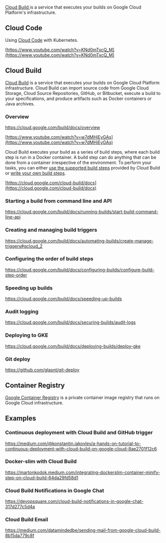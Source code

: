 [Cloud Build ](https://cloud.google.com/build/docs/overview) is a service that executes your builds on Google Cloud Platform's infrastructure.

## Cloud Code

Using [Cloud Code](https://cloud.google.com/code)  with Kubernetes.

[https://www.youtube.com/watch?v=KNd0mTxcQ_M](https://www.youtube.com/watch?v=KNd0mTxcQ_M)


## Cloud Build

[Cloud Build](https://cloud.google.com/build/docs)  is a service that executes your builds on Google Cloud Platform infrastructure. Cloud Build can import source code from Google Cloud Storage, Cloud Source Repositories, GitHub, or Bitbucket, execute a build to your specifications, and produce artifacts such as Docker containers or Java archives.

<!--
<img src="https://i.redd.it/uscxzz8hwmc41.png" width="500">
-->

### Overview

https://cloud.google.com/build/docs/overview

[https://www.youtube.com/watch?v=w7dMHiEyGAs](https://www.youtube.com/watch?v=w7dMHiEyGAs)

Cloud Build executes your build as a series of build steps, where each build step is run in a Docker container. A build step can do anything that can be done from a container irrespective of the environment. To perform your tasks, you can either [use the supported build steps](https://cloud.google.com/cloud-build/docs/configuring-builds/build-test-deploy-artifacts) provided by Cloud Build or [write your own build steps](https://cloud.google.com/cloud-build/docs/create-custom-build-steps).

[https://cloud.google.com/cloud-build/docs](https://cloud.google.com/cloud-build/docs)

### Starting a build from command line and API

https://cloud.google.com/build/docs/running-builds/start-build-command-line-api



### Creating and managing build triggers

https://cloud.google.com/build/docs/automating-builds/create-manage-triggers#gcloud_2



### Configuring the order of build steps

https://cloud.google.com/build/docs/configuring-builds/configure-build-step-order


### Speeding up builds

https://cloud.google.com/build/docs/speeding-up-builds

### Audit logging

https://cloud.google.com/build/docs/securing-builds/audit-logs
### Deploying to GKE

https://cloud.google.com/build/docs/deploying-builds/deploy-gke

### Git deploy

https://github.com/glasnt/git-deploy


## Container Registry

[Google Container Registry](Container-Registry)  is a private container image registry that runs on Google Cloud infrastructure.



## Examples

### Continuous deployment with Cloud Build and GitHub trigger


https://medium.com/@konstantin.iakovlev/a-hands-on-tutorial-to-continuous-deployment-with-cloud-build-on-google-cloud-8ae2701f12c6

### Docker-slim with Cloud Build

https://martonkodok.medium.com/integrating-dockerslim-container-minify-step-on-cloud-build-64da29fd58d1

### Cloud Build Notifications in Google Chat


https://devopsquare.com/cloud-build-notifications-in-google-chat-317d277c5d4a


### Cloud Build Email

https://medium.com/datamindedbe/sending-mail-from-google-cloud-build-8b15da779c8f
